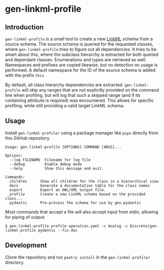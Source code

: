 # gen-linkml-profile

## Introduction

```gen-linkml-profile``` is a small tool to create a new
[LinkML](https://linkml.io/) schema from a source schema. The source schema is
queried for the requested classes, where ```gen-linkml-profile``` tries to
figure out all dependencies. It tries to be smart about this, where the
subclass hierarchy is extracted for both queried and dependant classes.
Enumerations and types are retrieved as well.  Namespaces and prefixes are
copied likewise, but no detection on usage is performed. A default namespace
for the ID of the source schema is added with the prefix ```this```.

By default, all class hierarchy dependencies are extracted.
```gen-linkml-profile``` will skip any ranges that are not explicitly provided
on the command line when profiling, but will log that such a skipped range (and
if its containing attribute is required) was encountered. This allows for
specific profiling, while still providing a valid target LinkML schema.

## Usage

Install ```gen-linkml-profiler``` using a package manager like ```pipx```
directly from this GitHub repository.

```
Usage: gen-linkml-profile [OPTIONS] COMMAND [ARGS]...

Options:
  --log FILENAME  Filename for log file
  --debug         Enable debug mode
  --help          Show this message and exit.

Commands:
  children      Show all children for the class in a hierarchical view
  docs          Generate a documentation table for the class names
  export        Export an OWL/XML output file.
  profile       Create a new LinkML schema based on the provided class...
  pydantic      Pre-process the schema for use by gen-pydantic
```

Most commands that accept a file will also accept input from stdin, allowing
for piping of output:

```
$ gen-linkml-profile profile operation.yaml -c Analog -c Discrete|gen-linkml-profile pydantic --fix-doc
```

## Development

Clone the repository and run ```poetry install``` in the ```gen-linkml-profiler```
directory.

